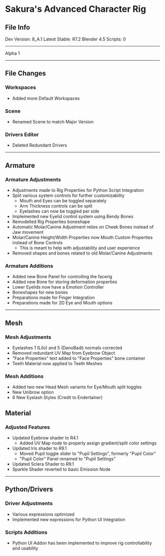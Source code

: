 # Sakura's Advanced Character Rig

## File Info

Dev Version: 8_A.1
Latest Stable: R7.2
Blender 4.5
Scripts: 0

---
Alpha 1

---

## File Changes

### Workspaces

- Added more Default Workspaces

### Scene

- Renamed Scene to match Major Version

### Drivers Editor

- Deleted Redundant Drivers

---

## Armature

### Armature Adjustments

- Adjustments made to Rig Properties for Python Script Integration
- Split various system controls for further customizability
  - Mouth and Eyes can be toggled separately
  - Arm Thickness controls can be split
  - Eyelashes can now be toggled per side
- Implemented new Eyelid control system using Bendy Bones
- Remodelled Rig Properties boneshape
- Automatic Molar/Canine Adjustment relies on Cheek Bones instead of Jaw movement
- Molar/Canine Height/Width Properties now Mouth Custom Properties instead of Bone Controls
  - This is meant to help with adjustability and user experience
- Removed shapes and bones related to old Molar/Canine Adjustments

### Armature Additions

- Added new Bone Panel for controlling the facerig
- Added new Bone for storing deformation properties
- Lower Eyelids now have a Emotion Controller
- Boneshapes for new bones
- Preparations made for Finger Integration
- Preparations made for 2D Eye and Mouth options

---

## Mesh

### Mesh Adjustments

- Eyelashes 1 (Lilo) and 5 (DanoBadi) normals corrected
- Removed redundant UV Map from Eyebrow Object
- "Face Properties" text added to "Face Properties" bone container
- Teeth Material now applied to Teeth Meshes

### Mesh Additions

- Added two new Head Mesh variants for Eye/Mouth split toggles
- New Unibrow option
- 6 New Eyelash Styles (Credit to Endertainer)

## Material

### Adjusted Features

- Updated Eyebrow shader to R4.1
  - Added UV Map node to properly assign gradient/split color settings
- Updated Iris shader to R9.1
  - Moved Pupil toggle slider to "Pupil Settings", formerly "Pupil Color"
  - "Pupil Color" Panel renamed to "Pupil Settings"
- Updated Sclera Shader to R9.1
- Sparkle Shader reverted to basic Emission Node

---

## Python/Drivers

### Driver Adjustments

- Various expressions optimized
- Implemented new expressions for Python UI Integration

### Scripts Additions

- Python UI Addon has been implemented to improve rig controllability and usability
